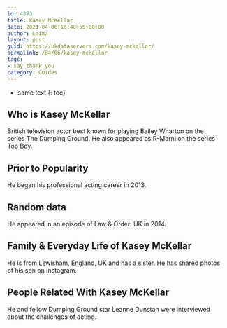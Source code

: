 ```yaml
---
id: 4373
title: Kasey McKellar
date: 2021-04-06T16:48:55+00:00
author: Laima
layout: post
guid: https://ukdataservers.com/kasey-mckellar/
permalink: /04/06/kasey-mckellar
tags:
- say thank you
category: Guides
---
```


* some text
{: toc}


## Who is Kasey McKellar
                  
                  
                  
British television actor best known for playing Bailey Wharton on the series The Dumping Ground. He also appeared as R-Marni on the series Top Boy.
                  
              
            
              
            
                
                
                
## Prior to Popularity
                  
                  
                  
He began his professional acting career in 2013.
                  
              
            
              
            
                
                
                
## Random data
                  
                  
                  
He appeared in an episode of Law & Order: UK in 2014.
                  
              
            
              
            
                
                
                
## Family & Everyday Life of Kasey McKellar
                  
                  
                  
He is from Lewisham, England, UK and has a sister. He has shared photos of his son on Instagram.
                  
              
            
              
            
                
                
                
## People Related With Kasey McKellar
                  
                  
                  
He and fellow Dumping Ground star Leanne Dunstan were interviewed about the challenges of acting.
                  
              
            
              
            
                
              
            
              
              
            
            
              
            
          
          
          